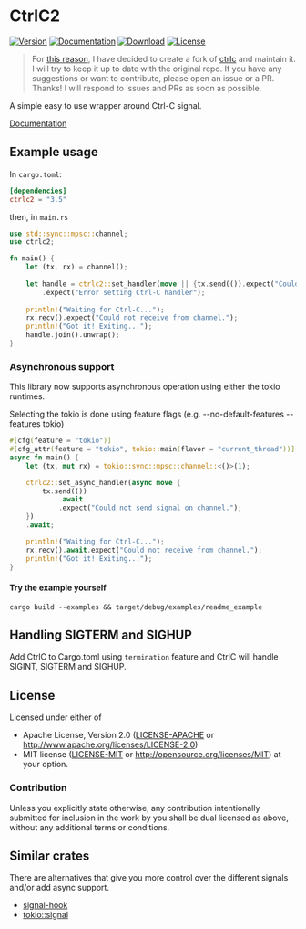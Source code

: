 # CtrlC2

[![Version](https://img.shields.io/crates/v/ctrlc2.svg?style=flat)](https://crates.io/crates/ctrlc2)
[![Documentation](https://img.shields.io/badge/docs-release-brightgreen.svg?style=flat)](https://docs.rs/ctrlc2)
[![Download](https://img.shields.io/crates/d/ctrlc2.svg)](https://crates.io/crates/ctrlc2)
[![License](https://img.shields.io/crates/l/ctrlc2.svg?style=flat)](https://github.com/ssrlive/ctrlc2/blob/master/LICENSE-MIT)

> For [this reason](https://github.com/Detegr/rust-ctrlc/pull/110), I have decided to create a fork of [ctrlc](https://github.com/Detegr/rust-ctrlc) and maintain it.
> I will try to keep it up to date with the original repo. If you have any suggestions or want to contribute, please open an issue or a PR. Thanks!
> I will respond to issues and PRs as soon as possible.

A simple easy to use wrapper around Ctrl-C signal.

[Documentation](https://docs.rs/ctrlc2/)

## Example usage

In `cargo.toml`:

```toml
[dependencies]
ctrlc2 = "3.5"
```

then, in `main.rs`

```rust
use std::sync::mpsc::channel;
use ctrlc2;

fn main() {
    let (tx, rx) = channel();
    
    let handle = ctrlc2::set_handler(move || {tx.send(()).expect("Could not send signal on channel."); true})
        .expect("Error setting Ctrl-C handler");
    
    println!("Waiting for Ctrl-C...");
    rx.recv().expect("Could not receive from channel.");
    println!("Got it! Exiting..."); 
    handle.join().unwrap();
}
```

### Asynchronous support

This library now supports asynchronous operation using either the tokio runtimes.

Selecting the tokio is done using feature flags (e.g. --no-default-features --features tokio)

```rust
#[cfg(feature = "tokio")]
#[cfg_attr(feature = "tokio", tokio::main(flavor = "current_thread"))]
async fn main() {
    let (tx, mut rx) = tokio::sync::mpsc::channel::<()>(1);

    ctrlc2::set_async_handler(async move {
        tx.send(())
            .await
            .expect("Could not send signal on channel.");
    })
    .await;

    println!("Waiting for Ctrl-C...");
    rx.recv().await.expect("Could not receive from channel.");
    println!("Got it! Exiting...");
}
```

#### Try the example yourself
`cargo build --examples && target/debug/examples/readme_example`

## Handling SIGTERM and SIGHUP
Add CtrlC to Cargo.toml using `termination` feature and CtrlC will handle SIGINT, SIGTERM and SIGHUP.

## License

Licensed under either of
 * Apache License, Version 2.0 ([LICENSE-APACHE](LICENSE-APACHE) or http://www.apache.org/licenses/LICENSE-2.0)
 * MIT license ([LICENSE-MIT](LICENSE-MIT) or http://opensource.org/licenses/MIT)
at your option.

### Contribution

Unless you explicitly state otherwise, any contribution intentionally submitted
for inclusion in the work by you shall be dual licensed as above, without any
additional terms or conditions.

## Similar crates

There are alternatives that give you more control over the different signals and/or add async support.

- [signal-hook](https://github.com/vorner/signal-hook)
- [tokio::signal](https://docs.rs/tokio/latest/tokio/signal/index.html)
